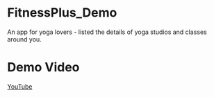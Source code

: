 # FitnessPlus_Demo
An app for yoga lovers - listed the details of yoga studios and classes around you.

# Demo Video 
[YouTube](https://youtu.be/l0afrSrpCxQ)
